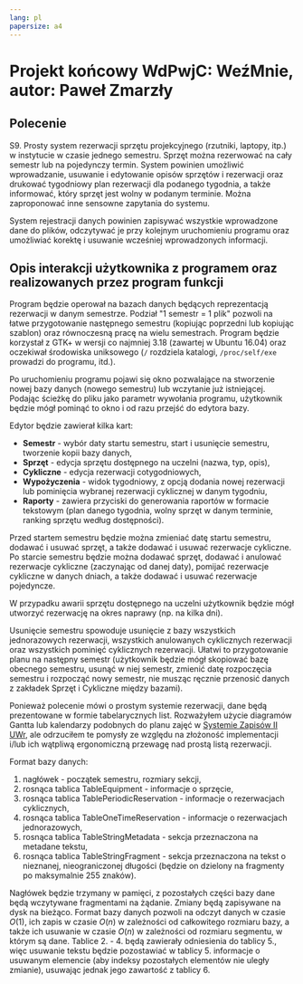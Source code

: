```yaml
---
lang: pl
papersize: a4
---
```


# Projekt końcowy WdPwjC: WeźMnie, autor: Paweł Zmarzły

## Polecenie

S9. Prosty system rezerwacji sprzętu projekcyjnego (rzutniki, laptopy, itp.)
w instytucie w czasie jednego semestru. Sprzęt można rezerwować na cały semestr lub
na pojedynczy termin. System powinien umożliwić wprowadzanie, usuwanie i edytowanie opisów
sprzętów i rezerwacji oraz drukować tygodniowy plan rezerwacji dla podanego tygodnia,
a także informować, który sprzęt jest wolny w podanym terminie. Można zaproponować
inne sensowne zapytania do systemu.

System rejestracji danych powinien zapisywać wszystkie wprowadzone dane do plików,
odczytywać je przy kolejnym uruchomieniu programu oraz umożliwiać korektę i usuwanie
wcześniej wprowadzonych informacji.

## Opis interakcji użytkownika z programem oraz realizowanych przez program funkcji

Program będzie operował na bazach danych będących reprezentacją rezerwacji w danym semestrze.
Podział "1 semestr = 1 plik" pozwoli na łatwe przygotowanie następnego semestru (kopiując poprzedni
lub kopiując szablon) oraz równoczesną pracę na wielu semestrach. Program będzie korzystał z GTK+
w wersji co najmniej 3.18 (zawartej w Ubuntu 16.04) oraz oczekiwał środowiska uniksowego (`/`
rozdziela katalogi, `/proc/self/exe` prowadzi do programu, itd.).

Po uruchomieniu programu pojawi się okno pozwalające na stworzenie nowej bazy danych
(nowego semestru) lub wczytanie już istniejącej. Podając ścieżkę do pliku jako parametr
wywołania programu, użytkownik będzie mógł pominąć to okno i od razu przejść do edytora bazy.

Edytor będzie zawierał kilka kart:

- **Semestr** - wybór daty startu semestru, start i usunięcie semestru, tworzenie kopii bazy danych,
- **Sprzęt** - edycja sprzętu dostępnego na uczelni (nazwa, typ, opis),
- **Cykliczne** - edycja rezerwacji cotygodniowych,
- **Wypożyczenia** - widok tygodniowy, z opcją dodania nowej rezerwacji lub pominięcia wybranej
rezerwacji cyklicznej w danym tygodniu,
- **Raporty** - zawiera przyciski do generowania raportów w formacie tekstowym (plan danego tygodnia,
wolny sprzęt w danym terminie, ranking sprzętu według dostępności).

Przed startem semestru będzie można zmieniać datę startu semestru, dodawać i usuwać sprzęt,
a także dodawać i usuwać rezerwacje cykliczne. Po starcie semestru będzie można dodawać
sprzęt, dodawać i anulować rezerwacje cykliczne (zaczynając od danej daty), pomijać
rezerwacje cykliczne w danych dniach, a także dodawać i usuwać rezerwacje pojedyncze.

W przypadku awarii sprzętu dostępnego na uczelni użytkownik będzie mógł utworzyć rezerwację
na okres naprawy (np. na kilka dni).

Usunięcie semestru spowoduje usunięcie z bazy wszystkich jednorazowych rezerwacji, wszystkich
anulowanych cyklicznych rezerwacji oraz wszystkich pominięć cyklicznych rezerwacji. Ułatwi
to przygotowanie planu na następny semestr (użytkownik będzie mógł skopiować bazę obecnego
semestru, usunąć w niej semestr, zmienić datę rozpoczęcia semestru i rozpocząć nowy semestr,
nie musząc ręcznie przenosić danych z zakładek Sprzęt i Cykliczne między bazami).

Ponieważ polecenie mówi o prostym systemie rezerwacji, dane będą prezentowane w formie
tabelarycznych list. Rozważyłem użycie diagramów Gantta lub kalendarzy podobnych do planu zajęć w
[Systemie Zapisów II UWr](https://zapisy.ii.uni.wroc.pl/), ale odrzuciłem te pomysły ze względu
na złożoność implementacji i/lub ich wątpliwą ergonomiczną przewagę nad prostą listą rezerwacji.

Format bazy danych:

1. nagłówek - początek semestru, rozmiary sekcji,
2. rosnąca tablica TableEquipment - informacje o sprzęcie,
3. rosnąca tablica TablePeriodicReservation - informacje o rezerwacjach cyklicznych,
4. rosnąca tablica TableOneTimeReservation - informacje o rezerwacjach jednorazowych,
5. rosnąca tablica TableStringMetadata - sekcja przeznaczona na metadane tekstu,
6. rosnąca tablica TableStringFragment - sekcja przeznaczona na tekst o nieznanej, nieograniczonej
długości (będzie on dzielony na fragmenty po maksymalnie 255 znaków).

Nagłówek będzie trzymany w pamięci, z pozostałych części bazy dane będą wczytywane fragmentami
na żądanie. Zmiany będą zapisywane na dysk na bieżąco. Format bazy danych pozwoli na odczyt
danych w czasie $O(1)$, ich zapis w czasie $O(n)$ w zależności od całkowitego rozmiaru bazy,
a także ich usuwanie w czasie $O(n)$ w zależności od rozmiaru segmentu, w którym są dane.
Tablice 2. - 4. będą zawierały odniesienia do tablicy 5., więc usuwanie tekstu będzie pozostawiać
w tablicy 5. informacje o usuwanym elemencie (aby indeksy pozostałych elementów nie uległy
zmianie), usuwając jednak jego zawartość z tablicy 6.
